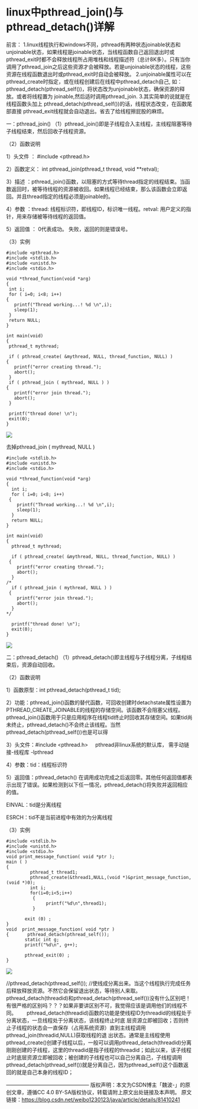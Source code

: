 # linux中pthread_join()与pthread_detach()详解

前言：
1.linux线程执行和windows不同，pthread有两种状态joinable状态和unjoinable状态，如果线程是joinable状态，当线程函数自己返回退出时或pthread_exit时都不会释放线程所占用堆栈和线程描述符（总计8K多）。只有当你调用了pthread_join之后这些资源才会被释放。若是unjoinable状态的线程，这些资源在线程函数退出时或pthread_exit时自动会被释放。
2.unjoinable属性可以在pthread_create时指定，或在线程创建后在线程中pthread_detach自己, 如：pthread_detach(pthread_self())，将状态改为unjoinable状态，确保资源的释放。或者将线程置为 joinable,然后适时调用pthread_join.
3.其实简单的说就是在线程函数头加上 pthread_detach(pthread_self())的话，线程状态改变，在函数尾部直接 pthread_exit线程就会自动退出。省去了给线程擦屁股的麻烦。



一：pthread_join()
（1）pthread_join()即是子线程合入主线程，主线程阻塞等待子线程结束，然后回收子线程资源。

（2）函数说明

1）头文件 ： #include <pthread.h>

2）函数定义： int pthread_join(pthread_t thread, void **retval);

3）描述 ：pthread_join()函数，以阻塞的方式等待thread指定的线程结束。当函数返回时，被等待线程的资源被收回。如果线程已经结束，那么该函数会立即返回。并且thread指定的线程必须是joinable的。

4）参数 ：thread: 线程标识符，即线程ID，标识唯一线程。retval: 用户定义的指针，用来存储被等待线程的返回值。

5）返回值 ： 0代表成功。 失败，返回的则是错误号。

（3）实例
 ```
 #include <pthread.h>
#include <stdlib.h>
#include <unistd.h>
#include <stdio.h>
 
void *thread_function(void *arg)
{
  int i;
  for ( i=0; i<8; i++)
 {
    printf("Thread working...! %d \n",i);
    sleep(1);
  }
  return NULL;
}
 
int main(void)
{
  pthread_t mythread;
 
  if ( pthread_create( &mythread, NULL, thread_function, NULL) )
 {
    printf("error creating thread.");
    abort();
  }
  if ( pthread_join ( mythread, NULL ) )
 {
    printf("error join thread.");
    abort();
  }
 
  printf("thread done! \n");
  exit(0);
}
 ```
![](https://img-blog.csdn.net/20180804134633714?watermark/2/text/aHR0cHM6Ly9ibG9nLmNzZG4ubmV0L3dlaWJvMTIzMDEyMw==/font/5a6L5L2T/fontsize/400/fill/I0JBQkFCMA==/dissolve/70)

去掉pthread_join ( mythread, NULL )
```
#include <stdlib.h>
#include <unistd.h>
#include <stdio.h>
 
void *thread_function(void *arg)
{
  int i;
  for ( i=0; i<8; i++)
 {
    printf("Thread working...! %d \n",i);
    sleep(1);
  }
  return NULL;
}
 
int main(void)
{
  pthread_t mythread;
 
  if ( pthread_create( &mythread, NULL, thread_function, NULL) )
 {
    printf("error creating thread.");
    abort();
  }
/*
  if ( pthread_join ( mythread, NULL ) )
 {
    printf("error join thread.");
    abort();
  }
*/
 
  printf("thread done! \n");
  exit(0);
}
```
![](https://img-blog.csdn.net/20180804134850720?watermark/2/text/aHR0cHM6Ly9ibG9nLmNzZG4ubmV0L3dlaWJvMTIzMDEyMw==/font/5a6L5L2T/fontsize/400/fill/I0JBQkFCMA==/dissolve/70)

二：pthread_detach()
（1）pthread_detach()即主线程与子线程分离，子线程结束后，资源自动回收。

（2）函数说明

1）函数原型：int pthread_detach(pthread_t tid);

2）功能：pthread_join()函数的替代函数，可回收创建时detachstate属性设置为PTHREAD_CREATE_JOINABLE的线程的存储空间。该函数不会阻塞父线程。pthread_join()函数用于只是应用程序在线程tid终止时回收其存储空间。如果tid尚未终止，pthread_detach()不会终止该线程。当然pthread_detach(pthread_self())也是可以得

3）头文件：#include <pthread.h>     pthread非linux系统的默认库， 需手动链接-线程库 -lpthread

4）参数：tid：线程标识符

5）返回值：pthread_detach() 在调用成功完成之后返回零。其他任何返回值都表示出现了错误。如果检测到以下任一情况，pthread_detach()将失败并返回相应的值。

EINVAL：tid是分离线程

ESRCH：tid不是当前进程中有效的为分离线程

（3）实例
 ```
 #include <stdlib.h>
#include <unistd.h>
#include <stdio.h>
void print_message_function( void *ptr );
main ( )
{
          pthread_t thread1;
          pthread_create(&thread1,NULL,(void *)&print_message_function,(void *)0);
          int i;
          for(i=0;i<5;i++)
           {
                printf("%d\n",thread1);
           }
 
        exit (0) ;
 }
void  print_message_function( void *ptr )
{       pthread_detach(pthread_self());
        static int g;
        printf("%d\n", g++);
 
        pthread_exit(0) ;
}
 ```
![](https://img-blog.csdn.net/20180804142101613?watermark/2/text/aHR0cHM6Ly9ibG9nLmNzZG4ubmV0L3dlaWJvMTIzMDEyMw==/font/5a6L5L2T/fontsize/400/fill/I0JBQkFCMA==/dissolve/70)

//pthread_detach(pthread_self());
//使线成分离出来。当这个线程执行完成任务后释放释放资源。不然它会保留退出状态，等待别人来取。
pthread_detach(threadid)和pthread_detach(pthread_self())没有什么区别吧！有很严格的区别吗？？？如果非要讲区别不可，我觉得应该是调用他们的线程不同。
      pthread_detach(threadid)函数的功能是使线程ID为threadid的线程处于分离状态，一旦线程处于分离状态，该线程终止时底 层资源立即被回收；否则终止子线程的状态会一直保存（占用系统资源）直到主线程调用pthread_join(threadid,NULL)获取线程的退 出状态。通常是主线程使用pthread_create()创建子线程以后，一般可以调用pthread_detach(threadid)分离刚刚创建的子线程，这里的threadid是指子线程的threadid；如此以来，该子线程止时底层资源立即被回收；被创建的子线程也可以自己分离自己，子线程调用pthread_detach(pthread_self())就是分离自己，因为pthread_self()这个函数返回的就是自己本身的线程ID；

————————————————
版权声明：本文为CSDN博主「魏波-」的原创文章，遵循CC 4.0 BY-SA版权协议，转载请附上原文出处链接及本声明。
原文链接：https://blog.csdn.net/weibo1230123/java/article/details/81410241